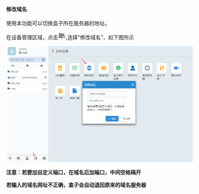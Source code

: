 #### **修改域名**  

使用本功能可以切换盒子所在服务器的地址。  

在设备管理区域，点击![添加盒子分组](Images/boxgroup.png),选择“修改域名”，如下图所示  

![添加盒子分组](Images/Modifywww.png)  

**注意：若要加自定义端口，在域名后加端口，中间空格隔开**  

**若输入的域名网址不正确，盒子会自动退回原来的域名服务器**  